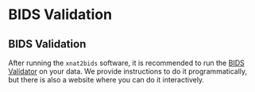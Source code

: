 # BIDS Validation

## BIDS Validation

After running the `xnat2bids` software, it is recommended to run the [BIDS Validator](https://github.com/bids-standard/bids-validator#docker-image) on your data. We provide instructions to do it programmatically, but there is also a website where you can do it interactively.

